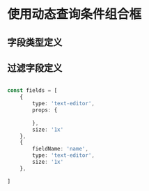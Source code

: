# 使用动态查询条件组合框

## 字段类型定义


## 过滤字段定义

```ts

const fields = [
    {
        type: 'text-editor',
        props: {
            
        },
        size: '1x'
    },
    {
        fieldName: 'name',
        type: 'text-editor',
        size: '1x'
    },
    
]

```